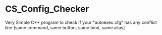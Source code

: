# CS_Config_Checker
Very Simple C++ program to check if your "autoexec.cfg" has any conflict line (same command, same button, same bind, same alias)
